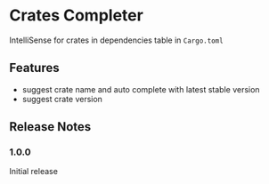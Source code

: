 # Crates Completer

IntelliSense for crates in dependencies table in `Cargo.toml`

## Features

- suggest crate name and auto complete with latest stable version
- suggest crate version

## Release Notes

### 1.0.0

Initial release
